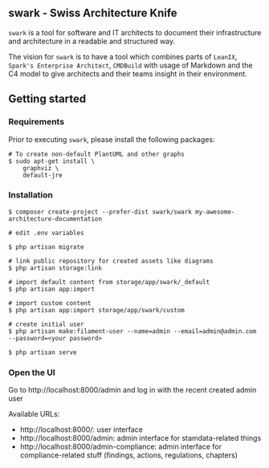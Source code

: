 ## swark - Swiss Architecture Knife

`swark` is a tool for software and IT architects to document their infrastructure and architecture in a readable and
structured way.

The vision for `swark` is to have a tool which combines parts of `LeanIX`, `Spark's Enterprise Architect`, `CMDBuild`
with usage of Markdown and the C4 model to give architects and their teams insight in their environment.

## Getting started
### Requirements

Prior to executing `swark`, please install the following packages:

    # To create non-default PlantUML and other graphs
    $ sudo apt-get install \
        graphviz \
        default-jre

### Installation

    $ composer create-project --prefer-dist swark/swark my-awesome-architecture-documentation
    
    # edit .env variables
    
    $ php artisan migrate

    # link public repository for created assets like diagrams
    $ php artisan storage:link

    # import default content from storage/app/swark/_default
    $ php artisan app:import 
    
    # import custom content
    $ php artisan app:import storage/app/swark/custom

    # create initial user
    $ php artisan make:filament-user --name=admin --email=admin@admin.com --password=<your password>

    $ php artisan serve 

### Open the UI
Go to http://localhost:8000/admin and log in with the recent created admin user

Available URLs:
- http://localhost:8000/: user interface
- http://localhost:8000/admin: admin interface for stamdata-related things
- http://localhost:8000/admin-compliance: admin interface for compliance-related stuff (findings, actions, regulations, chapters)
